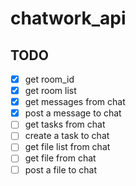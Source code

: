 # chatwork_api

## TODO

- [x] get room_id
- [x] get room list
- [x] get messages from chat
- [x] post a message to chat
- [ ] get tasks from chat
- [ ] create a task to chat
- [ ] get file list from chat
- [ ] get file from chat
- [ ] post a file to chat

